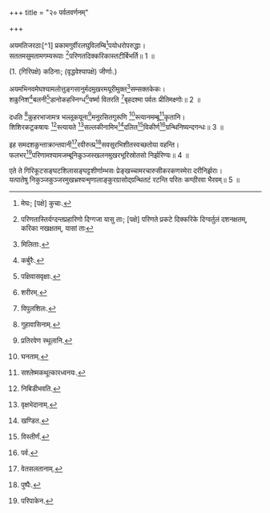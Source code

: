 +++
title = "२० पर्वतवर्णनम्"

+++
  
अयमतिजरठाः[^1] प्रकामगुर्वीरलघुविलम्बि[^2]पयोधरोपरुद्धाः।  
सततमसुमतामगम्यरूपाः [^3]परिणतदिक्करिकास्तटीर्बिभर्ति॥ 1 ॥  
  
(1. (गिरिपक्षे) कठिनाः; (वृद्धवेश्यापक्षे) जीर्णाः.)  
[^2]: मेघः; [पक्षे] कुचाः.

[^3]: परिणतास्तिर्यग्दन्तप्रहारिणो दिग्गजा यासु ताः; [पक्षे] परिणते प्रकटे दिक्करिके दिग्वर्तुलं दशनक्षतम्, करिका नखक्षतम्, यासां ताः

अयमभिनवमेघश्यामलोत्तुङ्गसानुर्मदमुखरमयूरीमुक्त[^4]सम्सक्तकेकः।  
शकुनिश[^5]बलनी[^6]डानोकहस्निग्ध[^7]वर्ष्मा वितरति [^8]बृहदश्मा पर्वतः प्रीतिमक्ष्णोः॥ 2 ॥  
  
[^4]: मिलिताः.

[^5]: कर्बुरैः.

[^6]: पक्षिवासवृक्षाः.

[^7]: शरीरम्.

[^8]: विपुलशिलः.

दधति [^9]कुहरभाजामत्र भल्लूकयूना[^10]मनुरसितगुरूणि [^11]स्त्यानमम्बू[^12]कृतानि।  
शिशिरकटुकषायः [^13]स्त्यायते [^14]सल्लकीनामिभ[^15]दलित[^16]विकीर्ण[^17]ग्रन्थिनिष्यन्दगन्धः॥ 3 ॥  
  
[^9]: गुहावासिनाम्.

[^10]: प्रतिरवेण स्थूलानि.

[^11]: घनताम्.

[^12]: सश्लेष्मकथूत्कारध्वनयः.

[^13]: निबिडीभवति.

[^14]: वृक्षभेदानाम्.

[^15]: खण्डित.

[^16]: विस्तीर्णं.

[^17]: पर्व.

इह समदशकुन्ताक्रान्तवानी[^18]रवीरुत्प्र[^19]सवसुरभिशीतस्वच्छतोया वहन्ति।  
फलभर[^20]परिणामश्यामजम्बूनिकुञ्जस्खलनमुखरभूरिस्रोतसो निर्झरिण्यः॥ 4 ॥  
  
[^18]: वेतसलतानाम्.

[^19]: पुष्पैः.

[^20]: परिपाकेन.

एते ते गिरिकूटसङ्घटशिलासङ्घट्टशीर्णाम्भसः प्रेङ्खच्चामरचारुसीकरकणस्मेरा दरीनिर्झराः।  
यत्पातेषु निकुञ्जकुञ्जरमुखभ्रश्यन्मृणालाङ्कुरग्रासोद्ग्रन्थितटं रटन्ति परितः कण्ठीरवा भैरवम्॥ 5 ॥  
